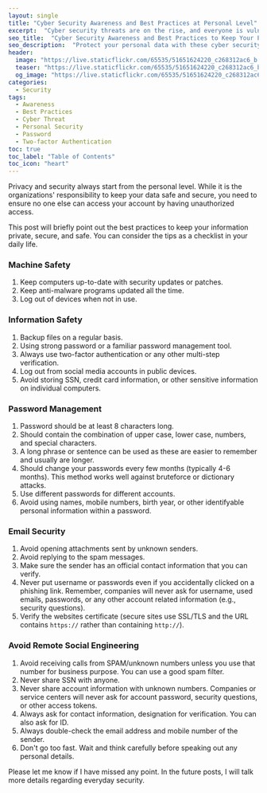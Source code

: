 ```yaml
---
layout: single
title: "Cyber Security Awareness and Best Practices at Personal Level"
excerpt:  "Cyber security threats are on the rise, and everyone is vulnerable to attacks. Whether you are an individual, a business owner, or a government agency, it is essential to take measures to secure your digital assets. In this blog post, I will discuss cyber security awareness and best practices at the personal level, including tips on how to protect your devices, personal information, and online accounts."
seo_title:  "Cyber Security Awareness and Best Practices to Keep Your Personal Data and Online Accounts Safe"
seo_description:  "Protect your personal data with these cyber security awareness tips and best practices. Learn how to safeguard your devices, online accounts, and personal information against cyber attacks."
header:
  image: "https://live.staticflickr.com/65535/51651624220_c268312ac6_b.jpg"
  teaser: "https://live.staticflickr.com/65535/51651624220_c268312ac6_b.jpg"
  og_image: "https://live.staticflickr.com/65535/51651624220_c268312ac6_b.jpg"
categories:
  - Security
tags:
  - Awareness
  - Best Practices
  - Cyber Threat
  - Personal Security
  - Password
  - Two-factor Authentication
toc: true
toc_label: "Table of Contents"
toc_icon: "heart"
---
```




Privacy and security always start from the personal level. While it is the organizations' responsibility to keep your data safe and secure, you need to ensure no one else can access your account by having unauthorized access.

This post will briefly point out the best practices to keep your information private, secure, and safe. You can consider the tips as a checklist in your daily life.

### Machine Safety
1. Keep computers up-to-date with security updates or patches.
2. Keep anti-malware programs updated all the time.
3. Log out of devices when not in use.

### Information Safety
1. Backup files on a regular basis.
2. Using strong password or a familiar password management tool.
3. Always use two-factor authentication or any other multi-step verification.
4. Log out from social media accounts in public devices.
5. Avoid storing SSN, credit card information, or other sensitive information on individual computers.


### Password Management
1. Password should be at least 8 characters long.
2. Should contain the combination of upper case, lower case, numbers, and special characters.
3. A long phrase or sentence can be used as these are easier to remember and usually are longer.
4. Should change your passwords every few months (typically 4-6 months). This method works well against bruteforce or dictionary attacks.
5. Use different passwords for different accounts.
6. Avoid using names, mobile numbers, birth year, or other identifyable personal information within a password.


### Email Security
1. Avoid opening attachments sent by unknown senders.
2. Avoid replying to the spam messages.
3. Make sure the sender has an official contact information that you can verify.
4. Never put username or passwords even if you accidentally clicked on a phishing link. Remember, companies will never ask for username, used emails, passwords, or any other account related information (e.g., security questions).
5. Verify the websites certificate (secure sites use SSL/TLS and the URL contains `https://` rather than containing `http://`).


### Avoid Remote Social Engineering
1. Avoid receiving calls from SPAM/unknown numbers unless you use that number for business purpose. You can use a good spam filter.
2. Never share SSN with anyone.
3.  Never share account information with unknown numbers. Companies or service centers will never ask for account password, security questions, or other access tokens.
4. Always ask for contact information, designation for verification. You can also ask for ID.
5. Always double-check the email address and mobile number of the sender.
6. Don't go too fast. Wait and think carefully before speaking out any personal details.

Please let me know if I have missed any point. In the future posts, I will talk more details regarding everyday security.
<!--stackedit_data:
eyJoaXN0b3J5IjpbLTE5ODYwNzAwNTddfQ==
-->